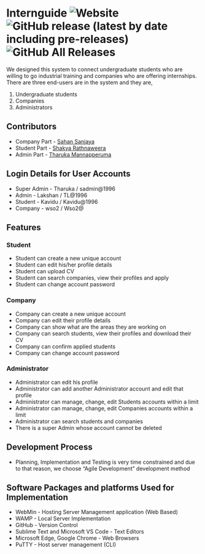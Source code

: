 # Internguide <img alt="Website" src="https://img.shields.io/website?down_color=red&down_message=Offline&label=internguide.projects.com.lk&up_message=Online&url=https://internguide.projects.com.lk"> <img alt="GitHub release (latest by date including pre-releases)" src="https://img.shields.io/github/v/release/tharukamannapperuma/internguide?include_prereleases"> <img alt="GitHub All Releases" src="https://img.shields.io/github/downloads/tharukamannapperuma/internguide/total?color=green">

We designed this system to connect undergraduate students who are willing to go industrial training and companies who are offering internships. There are three end-users are in the system and they are,

1. Undergraduate students 
2. Companies 
3. Administrators

##  Contributors
  - Company Part  - <a href="https://github.com/Sanjaya97">Sahan Sanjaya</a>
  - Student Part  -  <a href="https://github.com/ShakyaPr">Shakya Rathnaweera</a>
  - Admin Part  - <a href="https://github.com/TharukaMannapperuma">Tharuka Mannapperuma</a>

##  Login Details for User Accounts
  - Super Admin - Tharuka / sadmin@1996
  - Admin - Lakshan / TL@1996
  - Student - Kavidu  / Kavidu@1996
  - Company - wso2  / Wso2@

## Features
### Student
  - Student can create a new unique account
  - Student can edit his/her profile details 
  - Student can upload CV 
  - Student can search companies, view their profiles and apply
  - Student can change account password
### Company
  - Company can create a new unique account 
  - Company can edit their profile details
  - Company can show what are the areas they are working on 
  - Company can search students, view their profiles and download their CV
  - Company can confirm applied students
  - Company can change account password
### Administrator
  - Administrator can edit his profile
  - Administrator can add another Administrator account and edit that profile
  - Administrator can manage, change, edit Students accounts within a limit
  - Administrator can manage, change, edit Companies accounts within a limit
  - Administrator can search students and companies 
  - There is a super Admin whose account cannot be deleted
  
 ## Development Process
 -  Planning, Implementation and Testing is very time constrained and due to that reason, we choose “Agile Development” development method

## Software Packages and platforms Used for Implementation
  - WebMin  - Hosting Server Management application (Web Based)
  - WAMP  - Local Server Implementation
  - GitHub  - Version Control
  - Sublime Text and Microsoft VS Code  - Text Editors
  - Microsoft Edge, Google Chrome - Web Browsers
  - PuTTY - Host server management (CLI)
